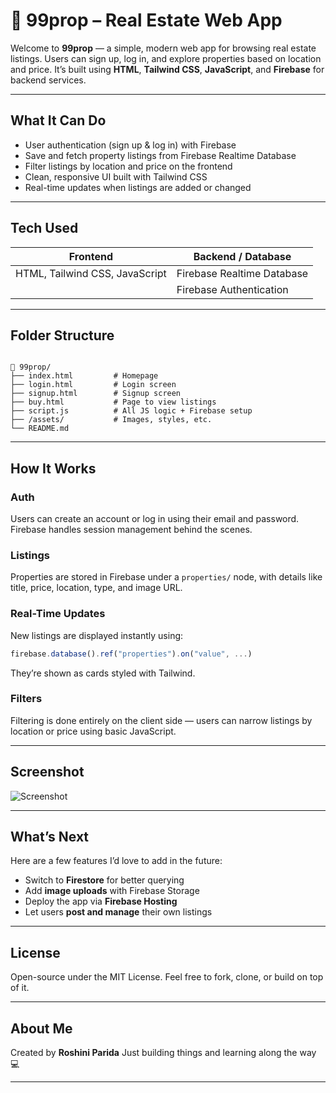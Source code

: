 # 🏡 99prop – Real Estate Web App

Welcome to **99prop** — a simple, modern web app for browsing real estate listings. Users can sign up, log in, and explore properties based on location and price. It’s built using **HTML**, **Tailwind CSS**, **JavaScript**, and **Firebase** for backend services.

---

##  What It Can Do

-  User authentication (sign up & log in) with Firebase  
-  Save and fetch property listings from Firebase Realtime Database  
-  Filter listings by location and price on the frontend  
-  Clean, responsive UI built with Tailwind CSS  
-  Real-time updates when listings are added or changed  

---

##  Tech Used

| Frontend                        | Backend / Database           |
|--------------------------------|------------------------------|
| HTML, Tailwind CSS, JavaScript | Firebase Realtime Database   |
|                                | Firebase Authentication      |

---

##  Folder Structure

```

📁 99prop/
├── index.html         # Homepage
├── login.html         # Login screen
├── signup.html        # Signup screen
├── buy.html           # Page to view listings
├── script.js          # All JS logic + Firebase setup
├── /assets/           # Images, styles, etc.
└── README.md

````

---

##  How It Works

###  Auth
Users can create an account or log in using their email and password. Firebase handles session management behind the scenes.

###  Listings
Properties are stored in Firebase under a `properties/` node, with details like title, price, location, type, and image URL.

###  Real-Time Updates
New listings are displayed instantly using:
```js
firebase.database().ref("properties").on("value", ...)
````

They’re shown as cards styled with Tailwind.

###  Filters

Filtering is done entirely on the client side — users can narrow listings by location or price using basic JavaScript.

---

##  Screenshot

![Screenshot](https://github.com/user-attachments/assets/6c5285bb-a9ba-4f4b-94a1-697d51aa9b86)

---


##  What’s Next

Here are a few features I’d love to add in the future:

* Switch to **Firestore** for better querying
* Add **image uploads** with Firebase Storage
* Deploy the app via **Firebase Hosting**
* Let users **post and manage** their own listings

---

##  License

Open-source under the MIT License. Feel free to fork, clone, or build on top of it.

---

##  About Me

Created by **Roshini Parida**
Just building things and learning along the way 💻


---


